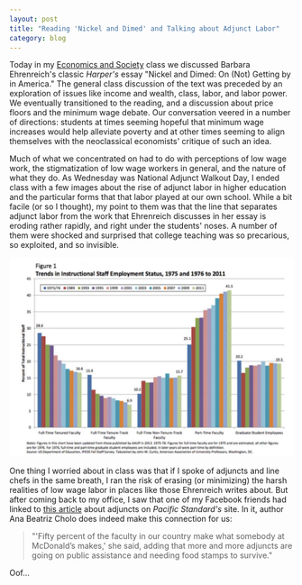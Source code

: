 ```yaml
---
layout: post
title: "Reading 'Nickel and Dimed' and Talking about Adjunct Labor"
category: blog
---
```


Today in my [Economics and Society](/economics-and-society/) class we discussed Barbara Ehrenreich's classic *Harper's* essay "Nickel and Dimed: On (Not) Getting by in America." The general class discussion of the text was preceded by an exploration of issues like income and wealth, class, labor, and labor power. We eventually transitioned to the reading, and a discussion about price floors and the minimum wage debate. Our conversation veered in a number of directions: students at times seeming hopeful that minimum wage increases would help alleviate poverty and at other times seeming to align themselves with the neoclassical economists' critique of such an idea.

Much of what we concentrated on had to do with perceptions of low wage work, the stigmatization of low wage workers in general, and the nature of what they do. As Wednesday was National Adjunct Walkout Day, I ended class with a few images about the rise of adjunct labor in higher education and the particular forms that that labor played at our own school. While a bit facile (or so I thought), my point to them was that the line that separates adjunct labor from the work that Ehrenreich discusses in her essay is eroding rather rapidly, and right under the students' noses. A number of them were shocked and surprised that college teaching was so precarious, so exploited, and so invisible.

![A long view](/img/adjunct.jpg)

One thing I worried about in class was that if I spoke of adjuncts and line chefs in the same breath, I ran the risk of erasing (or minimizing) the harsh realities of low wage labor in places like those Ehrenreich writes about. But after coming back to my office, I saw that one of my Facebook friends had linked to [this article](http://www.psmag.com/business-economics/are-adjunct-professors-the-new-fast-food-workers) about adjuncts on *Pacific Standard's* site. In it, author Ana Beatriz Cholo does indeed make this connection for us:

> "'Fifty percent of the faculty in our country make what somebody at McDonald’s makes,' she said, adding that more and more adjuncts are going on public assistance and needing food stamps to survive."

Oof...
